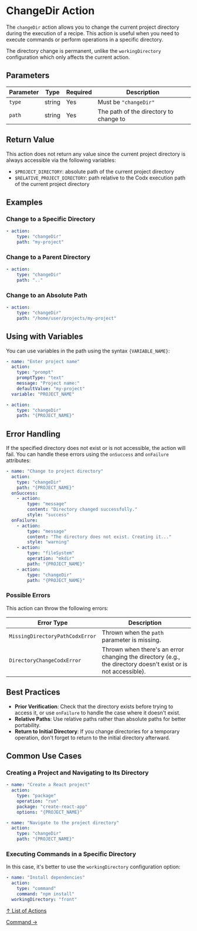 # ChangeDir Action

The `changeDir` action allows you to change the current project directory during the execution of a recipe. This action
is useful when you need to execute commands or perform operations in a specific directory.

The directory change is permanent, unlike the `workingDirectory` configuration which only affects the current action.

## Parameters

| Parameter | Type   | Required | Description                            |
|-----------|--------|----------|----------------------------------------|
| `type`    | string | Yes      | Must be `"changeDir"`                  |
| `path`    | string | Yes      | The path of the directory to change to |

## Return Value

This action does not return any value since the current project directory is always accessible via the following
variables:

* `$PROJECT_DIRECTORY`: absolute path of the current project directory
* `$RELATIVE_PROJECT_DIRECTORY`: path relative to the Codx execution path of the current project directory

## Examples

### Change to a Specific Directory

```yaml
- action:
    type: "changeDir"
    path: "my-project"
```

### Change to a Parent Directory

```yaml
- action:
    type: "changeDir"
    path: ".."
```

### Change to an Absolute Path

```yaml
- action:
    type: "changeDir"
    path: "/home/user/projects/my-project"
```

## Using with Variables

You can use variables in the path using the syntax `{VARIABLE_NAME}`:

```yaml
- name: "Enter project name"
  action:
    type: "prompt"
    promptType: "text"
    message: "Project name:"
    defaultValue: "my-project"
  variable: "PROJECT_NAME"

- action:
    type: "changeDir"
    path: "{PROJECT_NAME}"
```

## Error Handling

If the specified directory does not exist or is not accessible, the action will fail. You can handle these errors using
the `onSuccess` and `onFailure` attributes:

```yaml
- name: "Change to project directory"
  action:
    type: "changeDir"
    path: "{PROJECT_NAME}"
  onSuccess:
    - action:
        type: "message"
        content: "Directory changed successfully."
        style: "success"
  onFailure:
    - action:
        type: "message"
        content: "The directory does not exist. Creating it..."
        style: "warning"
    - action:
        type: "fileSystem"
        operation: "mkdir"
        path: "{PROJECT_NAME}"
    - action:
        type: "changeDir"
        path: "{PROJECT_NAME}"
```

### Possible Errors

This action can throw the following errors:

| Error Type                      | Description                                                                                                   |
|---------------------------------|---------------------------------------------------------------------------------------------------------------|
| `MissingDirectoryPathCodxError` | Thrown when the `path` parameter is missing.                                                                  |
| `DirectoryChangeCodxError`      | Thrown when there's an error changing the directory (e.g., the directory doesn't exist or is not accessible). |
 
## Best Practices

- **Prior Verification**: Check that the directory exists before trying to access it, or use `onFailure` to handle the
  case where it doesn't exist.
- **Relative Paths**: Use relative paths rather than absolute paths for better portability.
- **Return to Initial Directory**: If you change directories for a temporary operation, don't forget to return to the
  initial directory afterward.

## Common Use Cases

### Creating a Project and Navigating to Its Directory

```yaml
- name: "Create a React project"
  action:
    type: "package"
    operation: "run"
    package: "create-react-app"
    options: "{PROJECT_NAME}"

- name: "Navigate to the project directory"
  action:
    type: "changeDir"
    path: "{PROJECT_NAME}"
```

### Executing Commands in a Specific Directory

In this case, it's better to use the `workingDirectory` configuration option:

```yaml
- name: "Install dependencies"
  action:
    type: "command"
    command: "npm install"
  workingDirectory: "front"
```

[↑ List of Actions](../actions.md)

[Command →](command.md)

